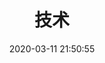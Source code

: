 ---
pageComponent:
  name: Catalogue
  data:
    key: 03.技术
    imgUrl: /img/other.png
    description: 技术文档、教程、技巧、总结等文章

title: 技术
date: 2020-03-11 21:50:55
permalink: /technology
sidebar: false
article: false
comment: false
editLink: false
---
